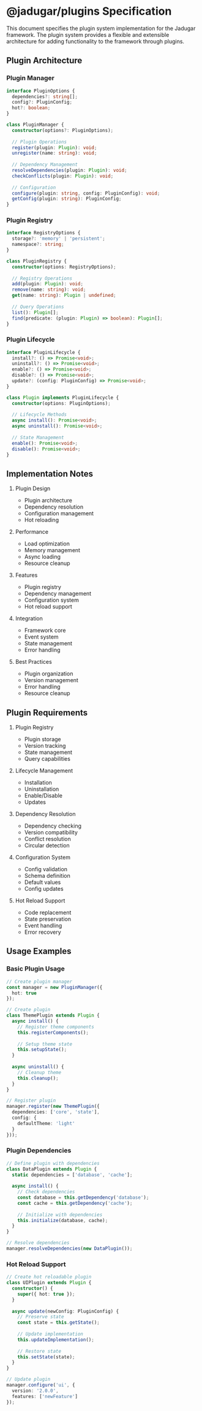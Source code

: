 # @jadugar/plugins Specification

This document specifies the plugin system implementation for the Jadugar framework. The plugin system provides a flexible and extensible architecture for adding functionality to the framework through plugins.

## Plugin Architecture

### Plugin Manager

```typescript
interface PluginOptions {
  dependencies?: string[];
  config?: PluginConfig;
  hot?: boolean;
}

class PluginManager {
  constructor(options?: PluginOptions);
  
  // Plugin Operations
  register(plugin: Plugin): void;
  unregister(name: string): void;
  
  // Dependency Management
  resolveDependencies(plugin: Plugin): void;
  checkConflicts(plugin: Plugin): void;
  
  // Configuration
  configure(plugin: string, config: PluginConfig): void;
  getConfig(plugin: string): PluginConfig;
}
```

### Plugin Registry

```typescript
interface RegistryOptions {
  storage?: 'memory' | 'persistent';
  namespace?: string;
}

class PluginRegistry {
  constructor(options: RegistryOptions);
  
  // Registry Operations
  add(plugin: Plugin): void;
  remove(name: string): void;
  get(name: string): Plugin | undefined;
  
  // Query Operations
  list(): Plugin[];
  find(predicate: (plugin: Plugin) => boolean): Plugin[];
}
```

### Plugin Lifecycle

```typescript
interface PluginLifecycle {
  install?: () => Promise<void>;
  uninstall?: () => Promise<void>;
  enable?: () => Promise<void>;
  disable?: () => Promise<void>;
  update?: (config: PluginConfig) => Promise<void>;
}

class Plugin implements PluginLifecycle {
  constructor(options: PluginOptions);
  
  // Lifecycle Methods
  async install(): Promise<void>;
  async uninstall(): Promise<void>;
  
  // State Management
  enable(): Promise<void>;
  disable(): Promise<void>;
}
```

## Implementation Notes

1. Plugin Design
   - Plugin architecture
   - Dependency resolution
   - Configuration management
   - Hot reloading

2. Performance
   - Load optimization
   - Memory management
   - Async loading
   - Resource cleanup

3. Features
   - Plugin registry
   - Dependency management
   - Configuration system
   - Hot reload support

4. Integration
   - Framework core
   - Event system
   - State management
   - Error handling

5. Best Practices
   - Plugin organization
   - Version management
   - Error handling
   - Resource cleanup

## Plugin Requirements

1. Plugin Registry
   - Plugin storage
   - Version tracking
   - State management
   - Query capabilities

2. Lifecycle Management
   - Installation
   - Uninstallation
   - Enable/Disable
   - Updates

3. Dependency Resolution
   - Dependency checking
   - Version compatibility
   - Conflict resolution
   - Circular detection

4. Configuration System
   - Config validation
   - Schema definition
   - Default values
   - Config updates

5. Hot Reload Support
   - Code replacement
   - State preservation
   - Event handling
   - Error recovery

## Usage Examples

### Basic Plugin Usage

```typescript
// Create plugin manager
const manager = new PluginManager({
  hot: true
});

// Create plugin
class ThemePlugin extends Plugin {
  async install() {
    // Register theme components
    this.registerComponents();
    
    // Setup theme state
    this.setupState();
  }
  
  async uninstall() {
    // Cleanup theme
    this.cleanup();
  }
}

// Register plugin
manager.register(new ThemePlugin({
  dependencies: ['core', 'state'],
  config: {
    defaultTheme: 'light'
  }
}));
```

### Plugin Dependencies

```typescript
// Define plugin with dependencies
class DataPlugin extends Plugin {
  static dependencies = ['database', 'cache'];
  
  async install() {
    // Check dependencies
    const database = this.getDependency('database');
    const cache = this.getDependency('cache');
    
    // Initialize with dependencies
    this.initialize(database, cache);
  }
}

// Resolve dependencies
manager.resolveDependencies(new DataPlugin());
```

### Hot Reload Support

```typescript
// Create hot reloadable plugin
class UIPlugin extends Plugin {
  constructor() {
    super({ hot: true });
  }
  
  async update(newConfig: PluginConfig) {
    // Preserve state
    const state = this.getState();
    
    // Update implementation
    this.updateImplementation();
    
    // Restore state
    this.setState(state);
  }
}

// Update plugin
manager.configure('ui', {
  version: '2.0.0',
  features: ['newFeature']
});
```
